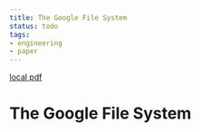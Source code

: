 ```yaml
---
title: The Google File System
status: todo
tags:
- engineering
- paper
---
```


[local pdf](../../../pdfs/The%20Google%20File%20System.pdf)

# The Google File System
